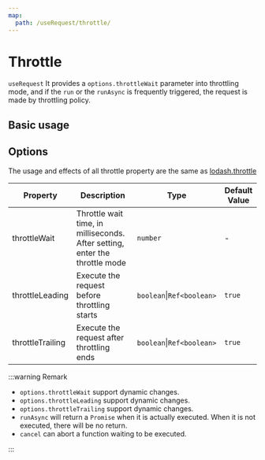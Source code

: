 ```yaml
---
map:
  path: /useRequest/throttle/
---
```


# Throttle

`useRequest` It provides a `options.throttleWait` parameter into throttling mode, and if the `run` or the `runAsync` is frequently triggered, the request is made by throttling policy.

## Basic usage

<demo src="./demo/demo.vue"
  language="vue"
  title=""
  desc="You can quickly enter text in the input box below to experience the effect"> </demo>

## Options

The usage and effects of all throttle property are the same as [lodash.throttle](https://www.lodashjs.com/docs/lodash.throttle/)

| Property | Description | Type | Default Value |
| --- | --- | --- | --- |
| throttleWait | Throttle wait time, in milliseconds. After setting, enter the throttle mode | `number` | - |
| throttleLeading | Execute the request before throttling starts | `boolean`\|`Ref<boolean>` | `true` |
| throttleTrailing | Execute the request after throttling ends | `boolean`\|`Ref<boolean>` | `true` |

:::warning Remark

- `options.throttleWait` support dynamic changes.
- `options.throttleLeading` support dynamic changes.
- `options.throttleTrailing` support dynamic changes.
- `runAsync` will return a `Promise` when it is actually executed. When it is not executed, there will be no return.
- `cancel` can abort a function waiting to be executed.

:::
